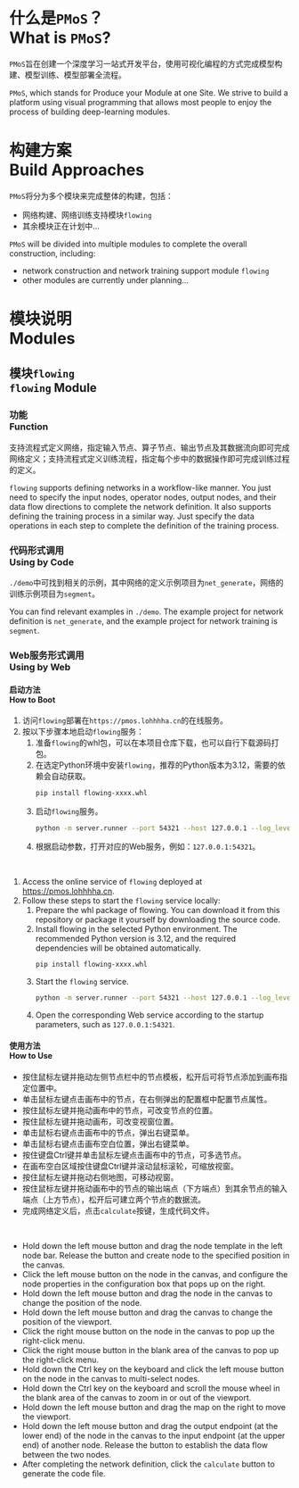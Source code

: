 # 什么是`PMoS`？<br>What is `PMoS`?

`PMoS`旨在创建一个深度学习一站式开发平台，使用可视化编程的方式完成模型构建、模型训练、模型部署全流程。

`PMoS`, which stands for Produce your Module at one Site. We strive to build a platform using visual programming that
allows most people to enjoy the process of building deep-learning modules.

# 构建方案<br>Build Approaches

`PMoS`将分为多个模块来完成整体的构建，包括：

- 网络构建、网络训练支持模块`flowing`
- 其余模块正在计划中...

`PMoS` will be divided into multiple modules to complete the overall construction, including:

- network construction and network training support module `flowing`
- other modules are currently under planning...

# 模块说明<br>Modules

## 模块`flowing`<br>`flowing` Module

### 功能<br>Function

支持流程式定义网络，指定输入节点、算子节点、输出节点及其数据流向即可完成网络定义；支持流程式定义训练流程，指定每个步中的数据操作即可完成训练过程的定义。

`flowing` supports defining networks in a workflow-like manner. You just need to specify the input nodes, operator
nodes, output nodes, and their data flow directions to complete the network definition. It also supports defining the
training process in a similar way. Just specify the data operations in each step to complete the definition of the
training process.

### 代码形式调用<br>Using by Code

`./demo`中可找到相关的示例，其中网络的定义示例项目为`net_generate`，网络的训练示例项目为`segment`。

You can find relevant examples in `./demo`. The example project for network definition is `net_generate`, and the
example project for network training is `segment`.

### Web服务形式调用<br>Using by Web

#### 启动方法<br>How to Boot

1. 访问`flowing`部署在`https://pmos.lohhhha.cn`的在线服务。
2. 按以下步骤本地启动`flowing`服务：
    1. 准备`flowing`的whl包，可以在本项目仓库下载，也可以自行下载源码打包。
    2. 在选定Python环境中安装`flowing`，推荐的Python版本为3.12，需要的依赖会自动获取。
         ```bash
         pip install flowing-xxxx.whl
         ```
    3. 启动`flowing`服务。
        ```bash
        python -m server.runner --port 54321 --host 127.0.0.1 --log_level INFO
        ```
    4. 根据启动参数，打开对应的Web服务，例如：`127.0.0.1:54321`。

<br>

1. Access the online service of `flowing` deployed at https://pmos.lohhhha.cn.
2. Follow these steps to start the `flowing` service locally:
    1. Prepare the whl package of flowing. You can download it from this repository or package it yourself by
       downloading the source code.
    2. Install flowing in the selected Python environment. The recommended Python version is 3.12, and the required
       dependencies will be obtained automatically.
         ```bash
         pip install flowing-xxxx.whl
         ```
    3. Start the `flowing` service.
         ```bash
         python -m server.runner --port 54321 --host 127.0.0.1 --log_level INFO
         ```
    4. Open the corresponding Web service according to the startup parameters, such as `127.0.0.1:54321`.

#### 使用方法<br>How to Use

- 按住鼠标左键并拖动左侧节点栏中的节点模板，松开后可将节点添加到画布指定位置中。
- 单击鼠标左键点击画布中的节点，在右侧弹出的配置框中配置节点属性。
- 按住鼠标左键并拖动画布中的节点，可改变节点的位置。
- 按住鼠标左键并拖动画布，可改变视窗位置。
- 单击鼠标右键点击画布中的节点，弹出右键菜单。
- 单击鼠标右键点击画布空白位置，弹出右键菜单。
- 按住键盘Ctrl键并单击鼠标左键点击画布中的节点，可多选节点。
- 在画布空白区域按住键盘Ctrl键并滚动鼠标滚轮，可缩放视窗。
- 按住鼠标左键并拖动右侧地图，可移动视窗。
- 按住鼠标左键并拖动画布中的节点的输出端点（下方端点）到其余节点的输入端点（上方节点），松开后可建立两个节点的数据流。
- 完成网络定义后，点击`calculate`按键，生成代码文件。

<br>

- Hold down the left mouse button and drag the node template in the left node bar. Release the button and create node to
  the specified position in the canvas.
- Click the left mouse button on the node in the canvas, and configure the node properties in the configuration box that
  pops up on the right.
- Hold down the left mouse button and drag the node in the canvas to change the position of the node.
- Hold down the left mouse button and drag the canvas to change the position of the viewport.
- Click the right mouse button on the node in the canvas to pop up the right-click menu.
- Click the right mouse button in the blank area of the canvas to pop up the right-click menu.
- Hold down the Ctrl key on the keyboard and click the left mouse button on the node in the canvas to multi-select
  nodes.
- Hold down the Ctrl key on the keyboard and scroll the mouse wheel in the blank area of the canvas to zoom in or out of
  the viewport.
- Hold down the left mouse button and drag the map on the right to move the viewport.
- Hold down the left mouse button and drag the output endpoint (at the lower end) of the node in the canvas to the input
  endpoint (at the upper end) of another node. Release the button to establish the data flow between the two nodes.
- After completing the network definition, click the `calculate` button to generate the code file.